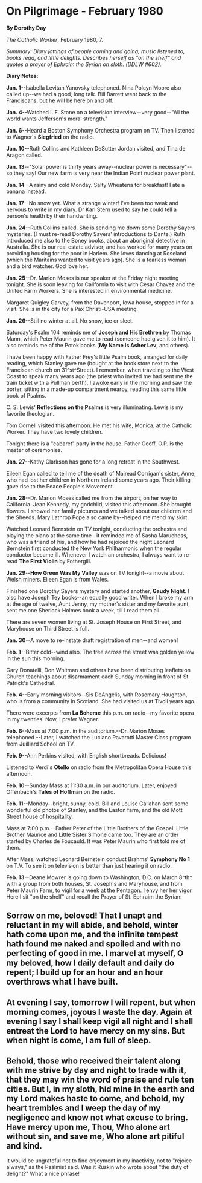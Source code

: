 On Pilgrimage - February 1980
=============================

**By Dorothy Day**

*The Catholic Worker*, February 1980, 7.

*Summary: Diary jottings of people coming and going, music listened to,
books read, and little delights. Describes herself as "on the shelf" and
quotes a prayer of Ephraim the Syrian on sloth. (DDLW \#602).*

**Diary Notes:**

**Jan. 1**--Isabella Levitan Yanovsky telephoned. Nina Polcyn Moore also
called up--we had a good, long talk. Bill Barrett went back to the
Franciscans, but he will be here on and off.

**Jan. 4**--Watched I. F. Stone on a television interview--very
good--"All the world wants Jefferson's moral strength."

**Jan. 6**--Heard a Boston Symphony Orchestra program on TV. Then
listened to Wagner's **Siegfried** on the radio.

**Jan. 10**--Ruth Collins and Kathleen DeSutter Jordan visited, and Tina
de Aragon called.

**Jan. 13**--"Solar power is thirty years away--nuclear power is
necessary"--so they say! Our new farm is very near the Indian Point
nuclear power plant.

**Jan. 14**--A rainy and cold Monday. Salty Wheatena for breakfast! I
ate a banana instead.

**Jan. 17**--No snow yet. What a strange winter! I've been too weak and
nervous to write in my diary. Dr Karl Stern used to say he could tell a
person's health by their handwriting.

**Jan. 24**--Ruth Collins called. She is sending me down some Dorothy
Sayers mysteries. (I must re-read Dorothy Sayers' introductions to
Dante.) Ruth introduced me also to the Boney books, about an aboriginal
detective in Australia. She is our real estate advisor, and has worked
for many years on providing housing for the poor in Harlem. She loves
dancing at Roseland (which the Maritains wanted to visit years ago). She
is a fearless woman and a bird watcher. God love her.

**Jan. 25**--Dr. Marion Moses is our speaker at the Friday night meeting
tonight. She is soon leaving for California to visit with Cesar Chavez
and the United Farm Workers. She is interested in environmental
medicine.

Margaret Quigley Garvey, from the Davenport, Iowa house, stopped in for
a visit. She is in the city for a Pax Christi-USA meeting.

**Jan. 26**--Still no winter at all. No snow, ice or sleet.

Saturday's Psalm 104 reminds me of **Joseph and His Brethren** by Thomas
Mann, which Peter Maurin gave me to read (someone had given it to him).
It also reminds me of the Potok books (**My Name Is Asher Lev**, and
others).

I have been happy with Father Frey's little Psalm book, arranged for
daily reading, which Stanley gave me (bought at the book store next to
the Franciscan church on 31^st^Street). I remember, when traveling to
the West Coast to speak many years ago (the priest who invited me had
sent me the train ticket with a Pullman berth), I awoke early in the
morning and saw the porter, sitting in a made-up compartment nearby,
reading this same little book of Psalms.

C. S. Lewis' **Reflections on the Psalms** is very illuminating. Lewis
is my favorite theologian.

Tom Cornell visited this afternoon. He met his wife, Monica, at the
Catholic Worker. They have two lovely children.

Tonight there is a "cabaret" party in the house. Father Geoff, O.P. is
the master of ceremonies.

**Jan. 27**--Kathy Clarkson has gone for a long retreat in the
Southwest.

Eileen Egan called to tell me of the death of Mairead Corrigan's sister,
Anne, who had lost her children in Northern Ireland some years ago.
Their killing gave rise to the Peace People's Movement.

**Jan. 28**--Dr. Marion Moses called me from the airport, on her way to
California. Jean Kennedy, my godchild, visited this afternoon. She
brought flowers. I showed her family pictures and we talked about our
children and the Sheeds. Mary Lathrop Pope also came by--helped me mend
my skirt.

Watched Leonard Bernstein on TV tonight, conducting the orchestra and
playing the piano at the same time--it reminded me of Sasha Maruchess,
who was a friend of his, and how he had rejoiced the night Leonard
Bernstein first conducted the New York Philharmonic when the regular
conductor became ill. Whenever I watch an orchestra, I always want to
re-read **The First Violin** by Fothergill.

**Jan. 29**--**How Green Was My Valley** was on TV tonight--a movie
about Welsh miners. Eileen Egan is from Wales.

Finished one Dorothy Sayers mystery and started another, **Gaudy
Night**. I also have Joseph Tey books--an equally good writer. When I
broke my arm at the age of twelve, Aunt Jenny, my mother's sister and my
favorite aunt, sent me one Sherlock Holmes book a week, till I read them
all.

There are seven women living at St. Joseph House on First Street, and
Maryhouse on Third Street is full.

**Jan. 30**--A move to re-instate draft registration of men--and women!

**Feb. 1**--Bitter cold--wind also. The tree across the street was
golden yellow in the sun this morning.

Gary Donatelli, Don Whitman and others have been distributing leaflets
on Church teachings about disarmament each Sunday morning in front of
St. Patrick's Cathedral.

**Feb. 4**--Early morning visitors--Sis DeAngelis, with Rosemary
Haughton, who is from a community in Scotland. She had visited us at
Tivoli years ago.

There were excerpts from **La Boheme** this p.m. on radio--my favorite
opera in my twenties. Now, I prefer Wagner.

**Feb. 6**--Mass at 7:00 p.m. in the auditorium.--Dr. Marion Moses
telephoned.--Later, I watched the Luciano Pavarotti Master Class program
from Juilliard School on TV.

**Feb. 9**--Ann Perkins visited, with English shortbreads. Delicious!

Listened to Verdi's **Otello** on radio from the Metropolitan Opera
House this afternoon.

**Feb. 10**--Sunday Mass at 11:30 a.m. in our auditorium. Later, enjoyed
Offenbach's **Tales of Hoffman** on the radio.

**Feb. 11**--Monday--bright, sunny, cold. Bill and Louise Callahan sent
some wonderful old photos of Stanley, and the Easton farm, and the old
Mott Street house of hospitality.

Mass at 7:00 p.m.--Father Peter of the Little Brothers of the Gospel.
Little Brother Maurice and Little Sister Simone came too. They are an
order started by Charles de Foucauld. It was Peter Maurin who first told
me of them.

After Mass, watched Leonard Bernstein conduct Brahms' **Symphony No 1**
on T.V. To see it on television is better than just hearing it on radio.

**Feb. 13**--Deane Mowrer is going down to Washington, D.C. on March
8^th^, with a group from both houses, St. Joseph's and Maryhouse, and
from Peter Maurin Farm, to vigil for a week at the Pentagon. I envy her
her vigor. Here I sit "on the shelf" and recall the Prayer of St.
Ephraim the Syrian:

Sorrow on me, beloved! That I unapt and reluctant in my will abide, and behold, winter hath come upon me, and the infinite tempest hath found me naked and spoiled and with no perfecting of good in me. I marvel at myself, O my beloved, how I daily default and daily do repent; I build up for an hour and an hour overthrows what I have built.
----------------------------------------------------------------------------------------------------------------------------------------------------------------------------------------------------------------------------------------------------------------------------------------------------------------------------------------------------

At evening I say, tomorrow I will repent, but when morning comes, joyous I waste the day. Again at evening I say I shall keep vigil all night and I shall entreat the Lord to have mercy on my sins. But when night is come, I am full of sleep.
------------------------------------------------------------------------------------------------------------------------------------------------------------------------------------------------------------------------------------------------

Behold, those who received their talent along with me strive by day and night to trade with it, that they may win the word of praise and rule ten cities. But I, in my sloth, hid mine in the earth and my Lord makes haste to come, and behold, my heart trembles and I weep the day of my negligence and know not what excuse to bring. Have mercy upon me, Thou, Who alone art without sin, and save me, Who alone art pitiful and kind.
-------------------------------------------------------------------------------------------------------------------------------------------------------------------------------------------------------------------------------------------------------------------------------------------------------------------------------------------------------------------------------------------------------------------------------------------

It would be ungrateful not to find enjoyment in my inactivity, not to
"rejoice always," as the Psalmist said. Was it Ruskin who wrote about
"the duty of delight?" What a nice phrase!
